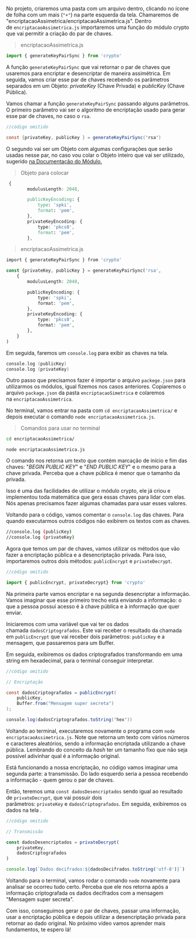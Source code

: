 No projeto, criaremos uma pasta com um arquivo dentro, clicando no ícone de folha com um mais (`"+"`) na parte esquerda da tela. Chamaremos de "encriptacaoAssimetrica/encriptacaoAssimetrica.js". Dentro de `encriptacaoAssimetrica.js` importaremos uma função do módulo crypto que vai permitir a criação do par de chaves.

> encriptacaoAssimetrica.js

```javascript
import { generateKeyPairSync } from 'crypto'
```

A função `generateKeyPairSync` que vai retornar o par de chaves que usaremos para encriptar e desencriptar de maneira assimétrica. Em seguida, vamos criar esse par de chaves recebendo os parâmetros separados em um Objeto: _privateKey_ (Chave Privada) e _publicKey_ (Chave Pública).

Vamos chamar a função `generateKeyPairSync` passando alguns parâmetros. O primeiro parâmetro vai ser o algoritmo de encriptação usado para gerar esse par de chaves, no caso o `rsa`.

```csharp
//código omitido

const {privateKey, publicKey } = generateKeyPairSync('rsa')
```

O segundo vai ser um Objeto com algumas configurações que serão usadas nesse par, no caso vou colar o Objeto inteiro que vai ser utilizado, sugerido [na Documentação do Módulo.](https://nodejs.org/api/crypto.html#crypto_crypto_createcipheriv_algorithm_key_iv_options)

> Objeto para colocar

```css
 {
        modulusLength: 2048,

        publicKeyEncoding: {
            type: 'spki',
            format: 'pem',
        },
        privateKeyEncoding: {
            type: 'pkcs8',
            format: 'pem',
        },
```

> encriptacaoAssimetrica.js

```php
import { generateKeyPairSync } from 'crypto'

const {privateKey, publicKey } = generateKeyPairSync('rsa',
    {
        modulusLength: 2048,

        publicKeyEncoding: {
            type: 'spki',
            format: 'pem',
        },
        privateKeyEncoding: {
            type: 'pkcs8',
            format: 'pem',
        },
    }
)
```

Em seguida, faremos um `console.log` para exibir as chaves na tela.

```cpp
console.log (publicKey)
console.log (privateKey)
```

Outro passo que precisamos fazer é importar o arquivo `packege.json` para utilizarmos os módulos, igual fizemos nos casos anteriores. Copiaremos o arquivo `package.json` da pasta `encriptacaoSimetrica` e colaremos na `encriptacaoAssimetrica`.

No terminal, vamos entrar na pasta com `cd encriptacaoAssimetrica/` e depois executar o comando `node encriptacaoAssimetrica.js`.

> Comandos para usar no terminal

```bash
cd encriptacaoAssimetrica/
```

```undefined
node encriptacaoAssimetrica.js
```

O comando nos retorna um texto que contém marcação de início e fim das chaves: "_BEGIN PUBLIC KEY_" e "_END PUBLIC KEY_" e o mesmo para a chave privada. Perceba que a chave pública é menor que o tamanho da privada.

Isso é uma das facilidades de utilizar o módulo crypto, ele já criou e implementou toda matemática que gera essas chaves para lidar com elas. Nós apenas precisamos fazer algumas chamadas para usar esses valores.

Voltando para o código, vamos comentar o `console.log` das chaves. Para quando executarmos outros códigos não exibirem os textos com as chaves.

```bash
//console.log (publicKey)
//console.log (privateKey)
```

Agora que temos um par de chaves, vamos utilizar os métodos que vão fazer a encriptação pública e a desencriptação privada. Para isso, importaremos outros dois métodos: `publicEncrypt` e `privateDecrypt`.

```javascript
//código omitido

import { publicEncrypt, privateDecrypt} from 'crypto'
```

Na primeira parte vamos encriptar e na segunda desencriptar a informação. Vamos imaginar que esse primeiro trecho está enviando a informação: o que a pessoa possui acesso é à chave pública e à informação que quer enviar.

Iniciaremos com uma variável que vai ter os dados chamada `dadosCriptografados`. Este vai receber o resultado da chamada em `publicEncrypt` que vai receber dois parâmetros: `publicKey` e a mensagem, que passaremos para um Buffer.

Em seguida, exibiremos os dados criptografados transformando em uma string em hexadecimal, para o terminal conseguir interpretar.

```csharp
//código omitido

// Encriptação

const dadosCriptografados = publicEncrypt(
    publicKey,
    Buffer.from("Mensagem super secreta")
);

console.log(dadosCriptografados.toString('hex'))
```

Voltando ao terminal, executaremos novamente o programa com `node encriptacaoAssimetrica.js`. Note que retorna um texto com vários números e caracteres aleatórios, sendo a informação encriptada utilizando a chave pública. Lembrando do conceito da _hash_ ter um tamanho fixo que não seja possível adivinhar qual é a informação original.

Está funcionando a nossa encriptação, no código vamos imaginar uma segunda parte: a transmissão. Do lado esquerdo seria a pessoa recebendo a informação - quem gerou o par de chaves.

Então, teremos uma `const dadosDesencriptados` sendo igual ao resultado de `privateDecrypt`, que vai possuir dois parâmetros: `privateKey` e `dadosCriptografados`. Em seguida, exibiremos os dados na tela .

```javascript
//código omitido

// Transmissão

const dadosDesencriptados = privateDecrypt(
    privateKey,
    dadosCriptografados
)

console.log(`Dados decifrados:${dadosDecifrados.toString('utf-8')}`)
```

Voltando para o terminal, vamos rodar o comando `node` novamente para analisar se ocorreu tudo certo. Perceba que ele nos retorna após a informação criptografada os dados decifrados com a mensagem "Mensagem super secreta".

Com isso, conseguimos gerar o par de chaves, passar uma informação, usar a encriptação pública e depois utilizar a desencriptação privada para retornar ao dado original. No próximo vídeo vamos aprender mais fundamentos, te espero lá!